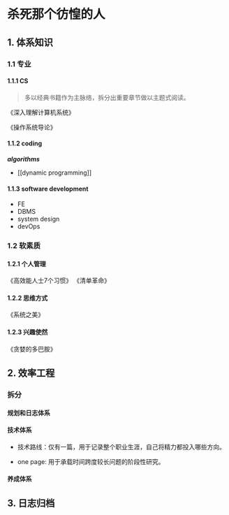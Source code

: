 # 杀死那个彷惶的人
## 1. 体系知识

### 1.1 专业

#### 1.1.1 CS

> 多以经典书籍作为主脉络，拆分出重要章节做以主题式阅读。

《深入理解计算机系统》

《操作系统导论》

####  1.1.2 coding
***algorithms***
- [[dynamic programming]]

#### 1.1.3 software development

 - FE
 - DBMS
 - system design
 - devOps

### 1.2 软素质

####  1.2.1 个人管理

《高效能人士7个习惯》
《清单革命》

#### 1.2.2 思维方式

《系统之美》
#### 1.2.3 兴趣使然

《贪婪的多巴胺》
## 2. 效率工程

### 拆分

#### 规划和日志体系

#### 技术体系

- 技术路线：仅有一篇，用于记录整个职业生涯，自己将精力都投入哪些方向。

- one page: 用于承载时间跨度较长问题的阶段性研究。

#### 养成体系

## 3. 日志归档
